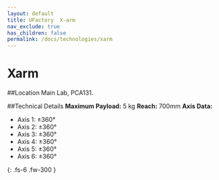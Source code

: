 ```yaml
---
layout: default
title: UFactory  X-arm
nav_exclude: true
has_children: false
permalink: /docs/technologies/xarm
---
```


# Xarm

##Location
Main Lab, PCA131.

##Technical Details
**Maximum Payload:** 5 kg
**Reach:** 700mm
**Axis Data:**
* Axis 1: &plusmn;360&deg;
* Axis 2: &plusmn;360&deg;
* Axis 3: &plusmn;360&deg;
* Axis 4: &plusmn;360&deg;
* Axis 5: &plusmn;360&deg;
* Axis 6: &plusmn;360&deg;



{: .fs-6 .fw-300 }
